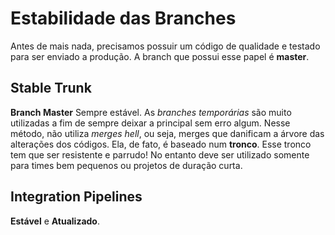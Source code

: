 # Estabilidade das Branches
Antes de mais nada, precisamos possuir um código de qualidade e testado para ser enviado a produção. A branch que possui esse papel é **master**.

## Stable Trunk
**Branch Master** Sempre estável. As *branches temporárias* são muito utilizadas a fim de sempre deixar a principal sem erro algum. Nesse método, não utiliza *merges hell*, ou seja, merges que danificam a árvore das alterações dos códigos. Ela, de fato, é baseado num **tronco**. Esse tronco tem que ser resistente e parrudo! No entanto deve ser utilizado somente  para times bem pequenos ou projetos de duração curta. 

## Integration Pipelines
**Estável** e **Atualizado**. 

<!--stackedit_data:
eyJoaXN0b3J5IjpbMTI0NTE2MDc1NCwxNDY3NTM4NjA0LC0zMj
YzNTM3MzhdfQ==
-->